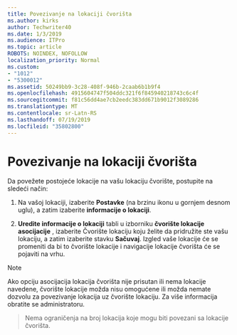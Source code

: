 ```yaml
---
title: Povezivanje na lokaciji čvorišta
ms.author: kirks
author: Techwriter40
ms.date: 1/3/2019
ms.audience: ITPro
ms.topic: article
ROBOTS: NOINDEX, NOFOLLOW
localization_priority: Normal
ms.custom:
- "1012"
- "5300012"
ms.assetid: 50249bb9-3c28-408f-946b-2caab6b1b9f4
ms.openlocfilehash: 4915604747f504ddc321f6f845940218743c6c4f
ms.sourcegitcommit: f81c56dd4ae7cb2eedc383dd671b9012f3089286
ms.translationtype: MT
ms.contentlocale: sr-Latn-RS
ms.lasthandoff: 07/19/2019
ms.locfileid: "35802800"
---
```

# <a name="associate-a-hub-site"></a>Povezivanje na lokaciji čvorišta

Da povežete postojeće lokacije na vašu lokaciju čvorište, postupite na sledeći način:
  
1. Na vašoj lokaciji, izaberite **Postavke** (na brzinu ikonu u gornjem desnom uglu), a zatim izaberite **informacije o lokaciji**.

2. **Uredite informacije o lokaciji** tabli u izborniku **čvorište lokacije asocijacije** , izaberite Čvorište lokaciju koju želite da pridružite ste vašu lokaciju, a zatim izaberite stavku **Sačuvaj**. Izgled vaše lokacije će se promeniti da bi to čvorište lokacije i navigacije lokacije čvorišta će se pojaviti na vrhu.

 > [!Note]
>Ako opciju asocijacija lokacija čvorišta nije prisutan ili nema lokacije navedene, čvorište lokacije možda nisu omogućene ili možda nemate dozvolu za povezivanje lokacija uz čvorište lokaciju. Za više informacija obratite se administratoru.

>Nema ograničenja na broj lokacija koje mogu biti povezani sa lokacije čvorišta.
  